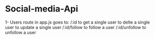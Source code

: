 # Social-media-Api
1- Users route in app.js goes to:
    /:id to get a single user
    to delte a single user
    to update a single user
    /:id/follow to follow a user
    /:id/unfollow to unfollow a user
